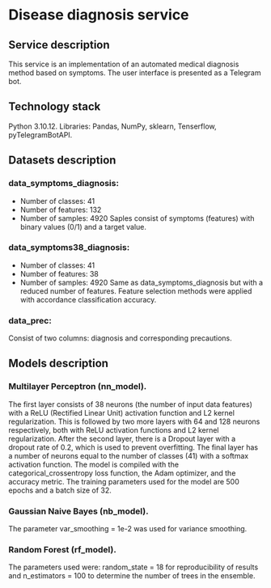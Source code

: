 # Disease diagnosis service
## Service description
This service is an implementation of an automated medical diagnosis method based on symptoms. The user interface is presented as a Telegram bot.
## Technology stack
Python 3.10.12. Libraries: Pandas, NumPy, sklearn, Tenserflow, pyTelegramBotAPI.
## Datasets description
### data_symptoms_diagnosis:
- Number of classes: 41
- Number of features: 132
- Number of samples: 4920
Saples consist of symptoms (features) with binary values (0/1) and a target value. 
### data_symptoms38_diagnosis:
- Number of classes: 41
- Number of features: 38
- Number of samples: 4920
Same as data_symptoms_diagnosis but with a reduced number of features. Feature selection methods were applied with accordance classification accuracy.
### data_prec:
Consist of two columns: diagnosis and corresponding precautions.
## Models description
### Multilayer Perceptron (nn_model).
The first layer consists of 38 neurons (the number of input data features) with a ReLU (Rectified Linear Unit) activation function and L2 kernel regularization. This is followed by two more layers with 64 and 128 neurons respectively, both with ReLU activation functions and L2 kernel regularization. After the second layer, there is a Dropout layer with a dropout rate of 0.2, which is used to prevent overfitting. The final layer has a number of neurons equal to the number of classes (41) with a softmax activation function. The model is compiled with the categorical_crossentropy loss function, the Adam optimizer, and the accuracy metric. The training parameters used for the model are 500 epochs and a batch size of 32.
### Gaussian Naive Bayes (nb_model).
The parameter var_smoothing = 1e-2 was used for variance smoothing.
### Random Forest (rf_model).
The parameters used were: random_state = 18 for reproducibility of results and n_estimators = 100 to determine the number of trees in the ensemble.
